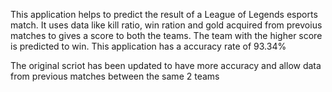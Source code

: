 This application helps to predict the result of a League of Legends esports match. It uses data like kill ratio, win ration and gold acquired from prevoius matches to gives a score to both the teams. The team with the higher score is predicted to win. This application has a accuracy rate of 93.34% 

The original scriot has been updated to have more accuracy and allow data from previous matches between the same 2 teams
